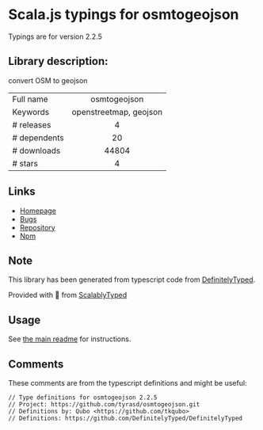 
# Scala.js typings for osmtogeojson

Typings are for version 2.2.5

## Library description:
convert OSM to geojson

|                    |                 |
| ------------------ | :-------------: |
| Full name          | osmtogeojson |
| Keywords           | openstreetmap, geojson |
| # releases         | 4 |
| # dependents       | 20 |
| # downloads        | 44804 |
| # stars            | 4 |

## Links
- [Homepage](https://github.com/tyrasd/osmtogeojson#readme)
- [Bugs](https://github.com/tyrasd/osmtogeojson/issues)
- [Repository](https://github.com/tyrasd/osmtogeojson)
- [Npm](https://www.npmjs.com/package/osmtogeojson)
    


## Note
This library has been generated from typescript code from [DefinitelyTyped](https://definitelytyped.org).

Provided with :purple_heart: from [ScalablyTyped](https://github.com/oyvindberg/ScalablyTyped)

## Usage
See [the main readme](../../readme.md) for instructions.

## Comments

These comments are from the typescript definitions and might be useful:
```
// Type definitions for osmtogeojson 2.2.5
// Project: https://github.com/tyrasd/osmtogeojson.git
// Definitions by: Qubo <https://github.com/tkqubo>
// Definitions: https://github.com/DefinitelyTyped/DefinitelyTyped

```

